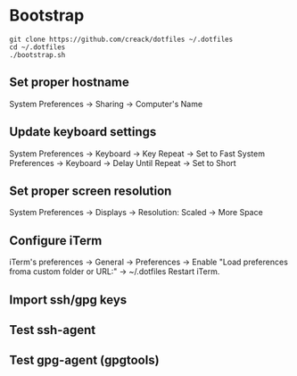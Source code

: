 # Bootstrap

```
git clone https://github.com/creack/dotfiles ~/.dotfiles
cd ~/.dotfiles
./bootstrap.sh
```

## Set proper hostname

System Preferences -> Sharing -> Computer's Name

## Update keyboard settings

System Preferences -> Keyboard -> Key Repeat -> Set to Fast
System Preferences -> Keyboard -> Delay Until Repeat -> Set to Short

## Set proper screen resolution

System Preferences -> Displays -> Resolution: Scaled -> More Space

## Configure iTerm

iTerm's preferences -> General -> Preferences -> Enable "Load preferences froma custom folder or URL:" -> ~/.dotfiles
Restart iTerm.

## Import ssh/gpg keys

## Test ssh-agent
## Test gpg-agent (gpgtools)
